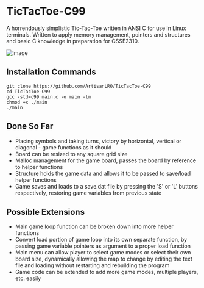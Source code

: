 # TicTacToe-C99

A horrendously simplistic Tic-Tac-Toe written in ANSI C for use in Linux terminals. Written to apply memory management, pointers and structures and basic C knowledge in preparation for CSSE2310.

![image](https://i.imgur.com/i7gc3MM.png)

## Installation Commands
```
git clone https://github.com/ArtisanLRO/TicTacToe-C99
cd TicTacToe-C99
gcc -std=c99 main.c -o main -lm
chmod +x ./main
./main
```
## Done So Far
- Placing symbols and taking turns, victory by horizontal, vertical or diagonal - game functions as it should
- Board can be resized to any square grid size
- Malloc management for the game board, passes the board by reference to helper functions
- Structure holds the game data and allows it to be passed to save/load helper functions
- Game saves and loads to a save.dat file by pressing the 'S' or 'L' buttons respectively, restoring game variables from previous state

## Possible Extensions
- Main game loop function can be broken down into more helper functions
- Convert load portion of game loop into its own separate function, by passing game variable pointers as argument to a proper load function
- Main menu can allow player to select game modes or select their own board size, dynamically allowing the map to change by editing the text file and loading without restarting and rebuilding the program
- Game code can be extended to add more game modes, multiple players, etc. easily
